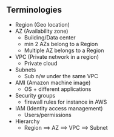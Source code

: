 Terminologies
---------------------------
- Region (Geo location)
- AZ (Availability zone)
  - Building/Data center
  - min 2 AZs belong to a Region
  - Multiple AZ belongs to a Region
- VPC (Private network in a region)
  - Private cloud
- Subnets
  - Sub n/w under the same VPC
- AMI (Amazon machine image)
  - OS + different applications
- Security groups
  - firewall rules for instance in AWS
- IAM (Identity access management)
  - Users/permissions
- Hierarchy
  - Region ==> AZ ==> VPC ==> Subnet